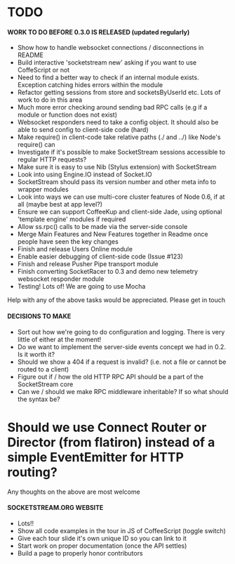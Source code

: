 TODO
====

#### WORK TO DO BEFORE 0.3.0 IS RELEASED (updated regularly)

* Show how to handle websocket connections / disconnections in README
* Build interactive 'socketstream new' asking if you want to use CoffeScript or not
* Need to find a better way to check if an internal module exists. Exception catching hides errors within the module
* Refactor getting sessions from store and socketsByUserId etc. Lots of work to do in this area
* Much more error checking around sending bad RPC calls (e.g if a module or function does not exist)
* Websocket responders need to take a config object. It should also be able to send config to client-side code (hard)
* Make require() in client-code take relative paths (./ and ../) like Node's require() can
* Investigate if it's possible to make SocketStream sessions accessible to regular HTTP requests?
* Make sure it is easy to use Nib (Stylus extension) with SocketStream
* Look into using Engine.IO instead of Socket.IO
* SocketStream should pass its version number and other meta info to wrapper modules
* Look into ways we can use multi-core cluster features of Node 0.6, if at all (maybe best at app level?)
* Ensure we can support CoffeeKup and client-side Jade, using optional 'template engine' modules if required
* Allow ss.rpc() calls to be made via the server-side console
* Merge Main Features and New Features together in Readme once people have seen the key changes
* Finish and release Users Online module
* Enable easier debugging of client-side code (Issue #123)
* Finish and release Pusher Pipe transport module
* Finish converting SocketRacer to 0.3 and demo new telemetry websocket responder module
* Testing! Lots of! We are going to use Mocha

Help with any of the above tasks would be appreciated. Please get in touch


#### DECISIONS TO MAKE

* Sort out how we're going to do configuration and logging. There is very little of either at the moment!
* Do we want to implement the server-side events concept we had in 0.2. Is it worth it?
* Should we show a 404 if a request is invalid? (i.e. not a file or cannot be routed to a client)
* Figure out if / how the old HTTP RPC API should be a part of the SocketStream core
* Can we / should we make RPC middleware inheritable? If so what should the syntax be?
# Should we use Connect Router or Director (from flatiron) instead of a simple EventEmitter for HTTP routing?

Any thoughts on the above are most welcome


#### SOCKETSTREAM.ORG WEBSITE

* Lots!!
* Show all code examples in the tour in JS of CoffeeScript (toggle switch)
* Give each tour slide it's own unique ID so you can link to it
* Start work on proper documentation (once the API settles)
* Build a page to properly honor contributors